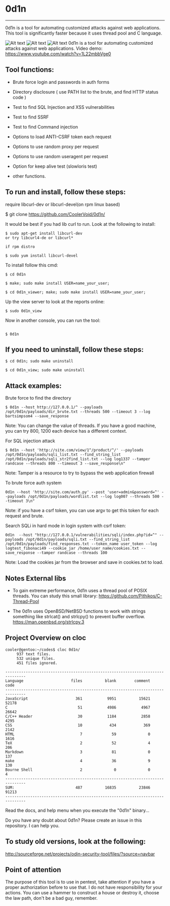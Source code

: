 # 0d1n
---

0d1n is a tool for automating customized attacks against web applications.
This tool is significantly faster because it uses thread pool and C language.

![Alt text](https://github.com/CoolerVoid/0d1n/blob/master/doc/images/overview1.png)
![Alt text](https://github.com/CoolerVoid/0d1n/blob/master/doc/images/tables.png)
![Alt text](https://github.com/CoolerVoid/0d1n/blob/master/doc/images/datatables.png)
0d1n is a tool for automating customized attacks against web applications.
Video demo: https://www.youtube.com/watch?v=1L22mbbVge0



Tool functions: 
---

 * Brute force login and passwords in auth forms

 * Directory disclosure ( use PATH list to the brute, and find HTTP status code )

 * Test to find SQL Injection and XSS vulnerabilities 

 * Test to find SSRF

 * Test to find Command injection

 * Options to load ANTI-CSRF token each request

 * Options to use random proxy per request

 * Options to use random useragent  per request

 * Option for keep alive test (slowloris test) 

 * other functions.

To run and install, follow these steps:
---

require libcurl-dev or libcurl-devel(on rpm linux based)

$ git clone https://github.com/CoolerVoid/0d1n/

 
It would be best if you had lib curl to run. Look at the following to install:

```  
$ sudo apt-get install libcurl-dev
or try libcurl4-de or libcurl*

if rpm distro

$ sudo yum install libcurl-devel
```

To install follow this cmd:
```
$ cd 0d1n

$ make; sudo make install USER=name_your_user; 

$ cd 0d1n_viewer; make; sudo make install USER=name_your_user; 
```

Up the view server to look at the reports online:

```
$ sudo 0d1n_view 

```

Now in another console, you can run the tool:
```

$ 0d1n

```


If you need to uninstall, follow these steps:
---


```
$ cd 0d1n; sudo make uninstall

$ cd 0d1n_view; sudo make uninstall

```

Attack examples:
---

Brute force to find the directory
```
$ 0d1n --host http://127.0.0.1/^ --payloads /opt/0d1n/payloads/dir_brute.txt --threads 500 --timeout 3 --log bartsimpsom4 --save_response
```
Note: You can change the value of threads. If you have a good machine, you can try 800, 1200 each device has a different context.


For SQL injection attack
```
$ 0d1n --host 'http://site.com/view/1^/product/^/' --payloads /opt/0d1n/payloads/sqli_list.txt --find_string_list /opt/0d1n/payloads/sqli_str2find_list.txt --log log1337 --tamper randcase --threads 800 --timeout 3 --save_response\n"
```
Note: Tamper is a resource to try to bypass the web application firewall


To brute force auth system
```
0d1n --host 'http://site.com/auth.py' --post 'user=admin&password=^' --payloads /opt/0d1n/payloads/wordlist.txt --log log007 --threads 500 --timeout 3\n"
```
Note: if you have a csrf token, you can use argv to get this token for each request and brute.


Search SQLi in hard mode in login system with csrf token:
```
0d1n  --host "http://127.0.0.1/vulnerabilities/sqli/index.php?id=^" --payloads /opt/0d1n/payloads/sqli.txt --find_string_list /opt/0d1n/payloads/find_responses.txt --token_name user_token --log logtest_fibonaci49 --cookie_jar /home/user_name/cookies.txt --save_response --tamper randcase --threads 100
```
Note: Load the cookies jar from the browser and save in cookies.txt to load.



Notes External libs
---

* To gain extreme performance, 0d1n uses a thread pool of POSIX threads. You can study this small library: 
https://github.com/Pithikos/C-Thread-Pool

* The 0d1n uses OpenBSD/NetBSD functions to work with strings something like strlcat() and strlcpy() to prevent buffer overflow.
https://man.openbsd.org/strlcpy.3


Project Overview on cloc
---

```
cooler@gentoo:~/codes$ cloc 0d1n/
     937 text files.
     532 unique files.                                          
     451 files ignored.

-------------------------------------------------------------------------------
Language                     files          blank        comment           code
-------------------------------------------------------------------------------
JavaScript                     361           9951          15621          52178
C                               51           4986           4967          26642
C/C++ Header                    30           1184           2858           4295
CSS                             10            434            369           2142
HTML                             7             59              0           1616
TeX                              2             52              4            206
Markdown                         3             81              0            137
make                             4             36              9            130
Bourne Shell                     2              0              0              4
-------------------------------------------------------------------------------
SUM:                           487          16835          23846          91213
-------------------------------------------------------------------------------

```


Read the docs, and help menu when you execute the "0d1n" binary...

Do you have any doubt about 0d1n? Please create an issue in this repository. I can help you.



## To study  old versions, look at the following:

http://sourceforge.net/projects/odin-security-tool/files/?source=navbar

## Point of attention
The purpose of this tool is to use in pentest, take attention if you have a proper authorization before to use that. I do not have responsibility for your actions. You can use a hammer to construct a house or destroy it, choose the law path, don't be a bad guy, remember.

                             
